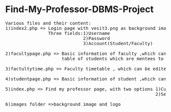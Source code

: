 # Find-My-Professor-DBMS-Project
<pre>
Various files and their content:
1)index2.php => Login page with vesit3.png as background image.
                Three fields:1)Username 
                             2)Password
                             3)Account(Student/Faculty)
                             
2)facultypage.php => Basic information of faculty ,which can be edited.
                     table of students which are mentees to that particular faculty

3)factultytime.php => Faculty timetable , which can be edited on the same page and changes will be commited on database.

4)studentpage.php => Basic information of student ,which can be edited.

5)index.php => Find my professor page, with two options 1)Customize Search
                                                        2)Search Now(Real time search, Time of browser is taken as reference)

6)images folder =>background image and logo 

</pre>

